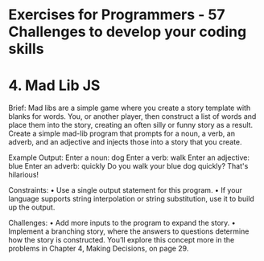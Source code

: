 # Exercises for Programmers - 57 Challenges to develop your coding skills

# 4. Mad Lib JS

Brief: 
Mad libs are a simple game where you create a story template with blanks for words. You, or another player, then
construct a list of words and place them into the story, creating an often silly or funny story as a result.
Create a simple mad-lib program that prompts for a noun,
a verb, an adverb, and an adjective and injects those into a
story that you create.

Example Output:
Enter a noun: dog
Enter a verb: walk
Enter an adjective: blue
Enter an adverb: quickly
Do you walk your blue dog quickly? That's hilarious!

Constraints:
• Use a single output statement for this program.
• If your language supports string interpolation or string
substitution, use it to build up the output.

Challenges:
• Add more inputs to the program to expand the story.
• Implement a branching story, where the answers to
questions determine how the story is constructed. You’ll
explore this concept more in the problems in Chapter
4, Making Decisions, on page 29.
